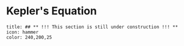 # Kepler's Equation
```ad-note
title: ## ** !!! This section is still under construction !!! **
icon: hammer
color: 240,200,25
```
<!-- Wakker 6.5 and 6.6 -->

